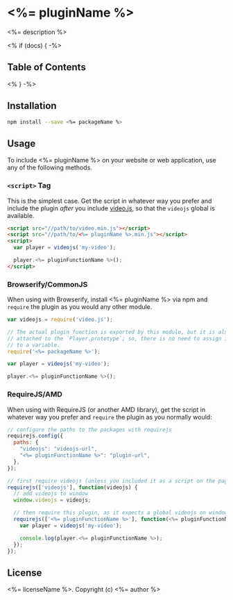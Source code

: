 # <%= pluginName %>

<%= description %>

<% if (docs) { -%>
## Table of Contents

<!-- START doctoc -->
<!-- END doctoc -->
<% } -%>
## Installation

```sh
npm install --save <%= packageName %>
```

## Usage

To include <%= pluginName %> on your website or web application, use any of the following methods.

### `<script>` Tag

This is the simplest case. Get the script in whatever way you prefer and include the plugin _after_ you include [video.js][videojs], so that the `videojs` global is available.

```html
<script src="//path/to/video.min.js"></script>
<script src="//path/to/<%= pluginName %>.min.js"></script>
<script>
  var player = videojs('my-video');

  player.<%= pluginFunctionName %>();
</script>
```

### Browserify/CommonJS

When using with Browserify, install <%= pluginName %> via npm and `require` the plugin as you would any other module.

```js
var videojs = require('video.js');

// The actual plugin function is exported by this module, but it is also
// attached to the `Player.prototype`; so, there is no need to assign it
// to a variable.
require('<%= packageName %>');

var player = videojs('my-video');

player.<%= pluginFunctionName %>();
```

### RequireJS/AMD

When using with RequireJS (or another AMD library), get the script in whatever way you prefer and `require` the plugin as you normally would:

```js
// configure the paths to the packages with requirejs
requirejs.config({
  paths: {
    "videojs": "videojs-url",
    "<%= pluginFunctionName %>": "plugin-url",
  },
});

// first require videojs (unless you included it as a script on the page)
requirejs(['videojs'], function(videojs) {
  // add videojs to window
  window.videojs = videojs;

  // then require this plugin, as it expects a global videojs on window.
  requirejs(['<%= pluginFunctionName %>'], function(<%= pluginFunctionName %>) {
    var player = videojs('my-video');

    console.log(player.<%= pluginFunctionName %>);
  });
});
```

## License

<%= licenseName %>. Copyright (c) <%= author %>


[videojs]: http://videojs.com/
